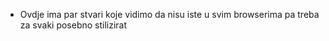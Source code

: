 * Ovdje ima par stvari koje vidimo da nisu iste u svim browserima pa treba za svaki posebno stilizirat